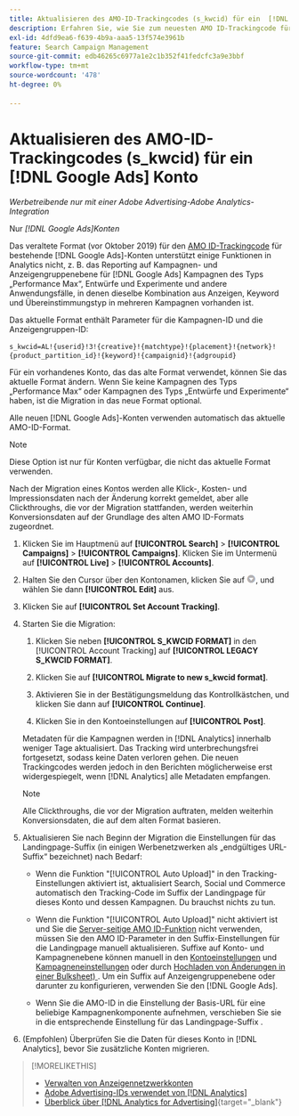 ```yaml
---
title: Aktualisieren des AMO-ID-Trackingcodes (s_kwcid) für ein  [!DNL Google Ads] -Konto
description: Erfahren Sie, wie Sie zum neuesten AMO ID-Trackingcode für ein - [!DNL Google Ads]  wechseln.
exl-id: 4dfd9ea6-f639-4b9a-aaa5-13f574e3961b
feature: Search Campaign Management
source-git-commit: edb46265c6977a1e2c1b352f41fedcfc3a9e3bbf
workflow-type: tm+mt
source-wordcount: '478'
ht-degree: 0%

---
```


# Aktualisieren des AMO-ID-Trackingcodes (s_kwcid) für ein [!DNL Google Ads] Konto

*Werbetreibende nur mit einer Adobe Advertising-Adobe Analytics-Integration*

Nur *[!DNL Google Ads]Konten*

Das veraltete Format (vor Oktober 2019) für den [AMO ID-Trackingcode](/help/integrations/analytics/ids.md#amo-id-formats) für bestehende [!DNL Google Ads]-Konten unterstützt einige Funktionen in Analytics nicht, z. B. das Reporting auf Kampagnen- und Anzeigengruppenebene für [!DNL Google Ads] Kampagnen des Typs „Performance Max“, Entwürfe und Experimente und andere Anwendungsfälle, in denen dieselbe Kombination aus Anzeigen, Keyword und Übereinstimmungstyp in mehreren Kampagnen vorhanden ist.

Das aktuelle Format enthält Parameter für die Kampagnen-ID und die Anzeigengruppen-ID:

```
s_kwcid=AL!{userid}!3!{creative}!{matchtype}!{placement}!{network}!{product_partition_id}!{keyword}!{campaignid}!{adgroupid}
```

Für ein vorhandenes Konto, das das alte Format verwendet, können Sie das aktuelle Format ändern. Wenn Sie keine Kampagnen des Typs „Performance Max“ oder Kampagnen des Typs „Entwürfe und Experimente“ haben, ist die Migration in das neue Format optional.

Alle neuen [!DNL Google Ads]-Konten verwenden automatisch das aktuelle AMO-ID-Format.

>[!NOTE]
>
>Diese Option ist nur für Konten verfügbar, die nicht das aktuelle Format verwenden.
>
>Nach der Migration eines Kontos werden alle Klick-, Kosten- und Impressionsdaten nach der Änderung korrekt gemeldet, aber alle Clickthroughs, die vor der Migration stattfanden, werden weiterhin Konversionsdaten auf der Grundlage des alten AMO ID-Formats zugeordnet.

1. Klicken Sie im Hauptmenü auf **[!UICONTROL Search]** \> **[!UICONTROL Campaigns]** \> **[!UICONTROL Campaigns]**. Klicken Sie im Untermenü auf **[!UICONTROL Live]** \> **[!UICONTROL Accounts]**.

1. Halten Sie den Cursor über den Kontonamen, klicken Sie auf ![Pfeil-Dropdown-](/help/search-social-commerce/assets/arrow-dropdown-menu.png), und wählen Sie dann **[!UICONTROL Edit]** aus.

1. Klicken Sie auf **[!UICONTROL Set Account Tracking]**.

1. Starten Sie die Migration:

   1. Klicken Sie neben **[!UICONTROL S_KWCID FORMAT]** in den [!UICONTROL Account Tracking] auf **[!UICONTROL LEGACY S_KWCID FORMAT]**.

   1. Klicken Sie auf **[!UICONTROL Migrate to new s_kwcid format]**.

   1. Aktivieren Sie in der Bestätigungsmeldung das Kontrollkästchen, und klicken Sie dann auf **[!UICONTROL Continue]**.

   1. Klicken Sie in den Kontoeinstellungen auf **[!UICONTROL Post]**.

   Metadaten für die Kampagnen werden in [!DNL Analytics] innerhalb weniger Tage aktualisiert. Das Tracking wird unterbrechungsfrei fortgesetzt, sodass keine Daten verloren gehen. Die neuen Trackingcodes werden jedoch in den Berichten möglicherweise erst widergespiegelt, wenn [!DNL Analytics] alle Metadaten empfangen.

   >[!NOTE]
   >
   >Alle Clickthroughs, die vor der Migration auftraten, melden weiterhin Konversionsdaten, die auf dem alten Format basieren.

1. Aktualisieren Sie nach Beginn der Migration die Einstellungen für das Landingpage-Suffix (in einigen Werbenetzwerken als „endgültiges URL-Suffix“ bezeichnet) nach Bedarf:

   * Wenn die Funktion &quot;[!UICONTROL Auto Upload]&quot; in den Tracking-Einstellungen aktiviert ist, aktualisiert Search, Social und Commerce automatisch den Tracking-Code im Suffix der Landingpage für dieses Konto und dessen Kampagnen. Du brauchst nichts zu tun.

   * Wenn die Funktion &quot;[!UICONTROL Auto Upload]&quot; nicht aktiviert ist und Sie die [Server-seitige AMO ID-Funktion](/help/integrations/analytics/ids.md#amo-id-formats) nicht verwenden, müssen Sie den AMO ID-Parameter in den Suffix-Einstellungen für die Landingpage manuell aktualisieren. Suffixe auf Konto- und Kampagnenebene können manuell in den [Kontoeinstellungen](/help/search-social-commerce/campaign-management/accounts/ad-network-account-manage.md) und [Kampagneneinstellungen](/help/search-social-commerce/campaign-management/campaigns/campaign-settings-google.md) oder durch [Hochladen von Änderungen in einer Bulksheet) ](/help/search-social-commerce/campaign-management/bulksheets/bulksheet-upload.md). Um ein Suffix auf Anzeigengruppenebene oder darunter zu konfigurieren, verwenden Sie den [!DNL Google Ads].

   * Wenn Sie die AMO-ID in die Einstellung der Basis-URL für eine beliebige Kampagnenkomponente aufnehmen, verschieben Sie sie in die entsprechende Einstellung für das Landingpage-Suffix .

1. (Empfohlen) Überprüfen Sie die Daten für dieses Konto in [!DNL Analytics], bevor Sie zusätzliche Konten migrieren.

>[!MORELIKETHIS]
>
>* [Verwalten von Anzeigennetzwerkkonten](ad-network-account-manage.md)
>* [Adobe Advertising-IDs verwendet von [!DNL Analytics]](/help/integrations/analytics/ids.md)
>* [Überblick über [!DNL Analytics for Advertising]](https://experienceleague.adobe.com/docs/advertising/integrations/home.html){target="_blank"}
